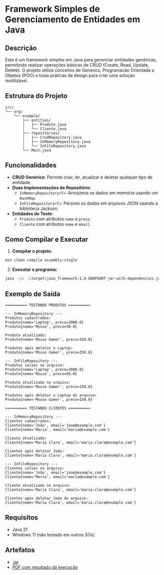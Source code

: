 # Framework Simples de Gerenciamento de Entidades em Java

## Descrição
Este é um framework simples em Java para gerenciar entidades genéricas, permitindo realizar operações básicas de CRUD (Create, Read, Update, Delete). O projeto utiliza conceitos de Generics, Programacão Orientada a Objetos (POO) e boas práticas de design para criar uma solução reutilizável.

## Estrutura do Projeto

```
src/
└── org/
    └── example/
        ├── entities/
        │   ├── Produto.java
        │   └── Cliente.java
        ├── repositories/
        │   ├── CrudRepository.java
        │   ├── InMemoryRepository.java
        │   └── InFileRepository.java
        └── Main.java
```

## Funcionalidades
- **CRUD Genérico**: Permite criar, ler, atualizar e deletar qualquer tipo de entidade.
- **Duas Implementações de Repositório**:
  - `InMemoryRepository<T>`: Armazena os dados em memória usando um `HashMap`.
  - `InFileRepository<T>`: Persiste os dados em arquivos JSON usando a biblioteca Jackson.
- **Entidades de Teste**:
  - `Produto` com atributos `nome` e `preco`.
  - `Cliente` com atributos `nome` e `email`.

## Como Compilar e Executar

1. **Compilar o projeto:**
```bash
mvn clean compile assembly:single
```

2. **Executar o programa:**
```bash
java -jar .\target\java_framework-1.0-SNAPSHOT-jar-with-dependencies.jar
```

## Exemplo de Saída
```
========== TESTANDO PRODUTOS ==========

--- InMemoryRepository ---
Produtos cadastrados:
Produto{nome='Laptop', preco=3000.0}
Produto{nome='Mouse', preco=50.0}

Produto atualizado:
Produto{nome='Mouse Gamer', preco=150.0}

Produtos após deletar o Laptop:
Produto{nome='Mouse Gamer', preco=150.0}

--- InFileRepository ---
Produtos salvos no arquivo:
Produto{nome='Laptop', preco=3000.0}
Produto{nome='Mouse', preco=50.0}

Produto atualizado no arquivo:
Produto{nome='Mouse Gamer', preco=150.0}

Produtos após deletar o Laptop do arquivo:
Produto{nome='Mouse Gamer', preco=150.0}

========== TESTANDO CLIENTES ==========

--- InMemoryRepository ---
Clientes cadastrados:
Cliente{nome='João', email='joao@example.com'}
Cliente{nome='Maria', email='maria@example.com'}

Cliente atualizado:
Cliente{nome='Maria Clara', email='maria.clara@example.com'}

Clientes após deletar João:
Cliente{nome='Maria Clara', email='maria.clara@example.com'}

--- InFileRepository ---
Clientes salvos no arquivo:
Cliente{nome='João', email='joao@example.com'}
Cliente{nome='Maria', email='maria@example.com'}

Cliente atualizado no arquivo:
Cliente{nome='Maria Clara', email='maria.clara@example.com'}

Clientes após deletar João do arquivo:
Cliente{nome='Maria Clara', email='maria.clara@example.com'}
```

## Requisitos
- Java 21
- Windows 11 (não testado em outros SOs)

## Artefatos
- [.jar](target/java_framework-1.0-SNAPSHOT-jar-with-dependencies.jar)
- [PDF com resultado da execução](execucao.pdf)


